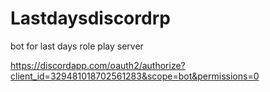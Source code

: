 # Lastdaysdiscordrp
bot for last days role play server


https://discordapp.com/oauth2/authorize?client_id=329481018702561283&scope=bot&permissions=0

